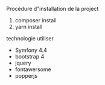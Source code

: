 Procédure d"installation de la project

1) composer install
2) yarn install

technologie utiliser

- Symfony 4.4
- bootstrap 4
- jquery
- fontawersome
- popperjs
